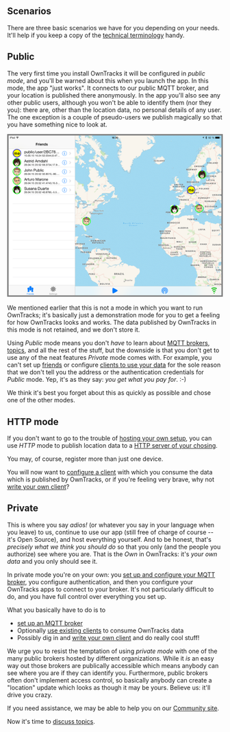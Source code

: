 ## Scenarios

There are three basic scenarios we have for you depending on your needs. It'll help if you keep a copy of the [technical terminology](../terminology.md) handy.


## Public

The very first time you install OwnTracks it will be configured in _public mode_, and you'll be warned about this when you launch the app. In this mode, the app "just works". It connects to our public MQTT broker, and your location is published there anonymously. In the app you'll also see any other public users, although you won't be able to identify them (nor they you): there are, other than the location data, no personal details of any user. The one exception is a couple of pseudo-users we publish magically so that you have something nice to look at.

![iPad Public Users](images/b-ipad-public-users.png)


We mentioned earlier that this is not a mode in which you want to run OwnTracks; it's basically just a demonstration mode for you to get a feeling for how OwnTracks looks and works. The data published by OwnTracks in this mode is not retained, and we don't store it.

Using _Public_ mode means you don't *have* to learn about [MQTT brokers](broker.md), [topics](topics.md), and all the rest of the stuff, but the downside is that you don't get to use any of the neat features _Private_ mode comes with. For example, you can't set up [friends](friends.md) or configure [clients to use your data](clients.md) for the sole reason that we don't tell you the address or the authentication credentials for _Public_ mode. Yep, it's as they say: *you get what you pay for*. :-)

We think it's best you forget about this as quickly as possible and chose one of the other modes.

## HTTP mode

If you don't want to go to the trouble of [hosting your own setup](#private), you can use _HTTP_ mode to publish location data to a [HTTP server of your chosing](tech/http.md).

You may, of course, register more than just one device.

You will now want to [configure a client](clients.md) with which you consume the data which is published by OwnTracks, or if you're feeling very brave, why not [write your own client](../tech/program.md)?


## Private

This is where you say *adios!* (or whatever you say in your language when you leave) to us, continue to use our app (still free of charge of course -- it's Open Source), and host everything yourself. And to be honest, that's *precisely what we think you should do* so that you only (and the people you authorize) see where you are. That is the *Own* in OwnTracks: it's *your own data* and you only should see it.

In private mode you're on your own: you [set up and configure your MQTT broker](broker.md), you configure authentication, and then you configure your OwnTracks apps to connect to your broker. It's not particularly difficult to do, and you have full control over everything you set up.

What you basically have to do is to

* [set up an MQTT broker](broker.md)
* Optionally [use existing clients](clients.md) to consume OwnTracks data
* Possibly dig in and [write your own client](../tech/program.md) and do really cool stuff!

We urge you to resist the temptation of using _private mode_ with one of the many public brokers hosted by different organizations. While it _is_ an easy way out those brokers are publically accessible which means anybody can see where you are if they can identify you. Furthermore, public brokers often don't implement access control, so basically anybody can create a "location" update which looks as though it may be yours. Believe us: it'll drive you crazy.

If you need assistance, we may be able to help you on our [Community site](https://community.owntracks.org).

Now it's time to [discuss topics](topics.md).

